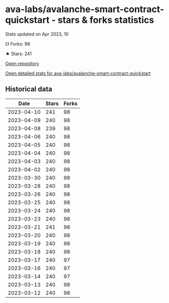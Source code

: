 # ava-labs/avalanche-smart-contract-quickstart - stars & forks statistics

Stats updated on Apr 2023, 10

☋ Forks: 98

★ Stars: 241

[Open repository](https://github.com/ava-labs/avalanche-smart-contract-quickstart)

[Open detailed stats for ava-labs/avalanche-smart-contract-quickstart](https://reviewgithub.com/rep/ava-labs/avalanche-smart-contract-quickstart)

## Historical data
| Date | Stars | Forks |
|------|-------|-------|
| 2023-04-10 | 241 | 98 | 
| 2023-04-09 | 240 | 98 | 
| 2023-04-08 | 239 | 98 | 
| 2023-04-06 | 240 | 98 | 
| 2023-04-05 | 240 | 98 | 
| 2023-04-04 | 240 | 98 | 
| 2023-04-03 | 240 | 98 | 
| 2023-04-02 | 240 | 98 | 
| 2023-03-30 | 240 | 98 | 
| 2023-03-28 | 240 | 98 | 
| 2023-03-26 | 240 | 98 | 
| 2023-03-25 | 240 | 98 | 
| 2023-03-24 | 240 | 98 | 
| 2023-03-23 | 240 | 98 | 
| 2023-03-21 | 241 | 98 | 
| 2023-03-20 | 240 | 98 | 
| 2023-03-19 | 240 | 98 | 
| 2023-03-18 | 240 | 98 | 
| 2023-03-17 | 240 | 97 | 
| 2023-03-16 | 240 | 97 | 
| 2023-03-14 | 240 | 97 | 
| 2023-03-13 | 240 | 98 | 
| 2023-03-12 | 240 | 98 | 

